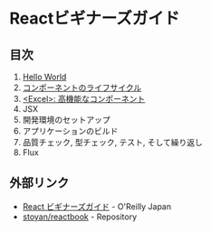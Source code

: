 # Reactビギナーズガイド

## 目次
1. [Hello World](01/README.md)
2. [コンポーネントのライフサイクル](02/README.md)
3. [\<Excel\>: 高機能なコンポーネント](03/README.md)
4. JSX
5. 開発環境のセットアップ
6. アプリケーションのビルド
7. 品質チェック, 型チェック, テスト, そして繰り返し
8. Flux

## 外部リンク

- [React ビギナーズガイド](https://www.oreilly.co.jp/books/9784873117881/) - O'Reilly Japan
- [stoyan/reactbook](https://github.com/stoyan/reactbook/) - Repository
